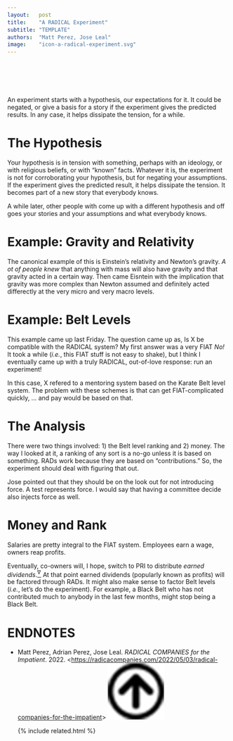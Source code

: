 ```yaml
---
layout:   post
title:    "A RADICAL Experiment"
subtitle: "TEMPLATE"
authors:  "Matt Perez, Jose Leal"
image:    "icon-a-radical-experiment.svg"
---
```


<div style="display:none;">
 <p>An experiment starts with a hypothesis, our expectations for it. It could be negated, or give a basis for a story if the experiment gives the predicted results. In any case, it helps dissipate the tension.</p>
</div>

<h1>&nbsp;</h1>
 <p>An experiment starts with a hypothesis, our expectations for it. It could be negated, or give a basis for a story if the experiment gives the predicted results. In any case, it helps dissipate the tension, for a while.</p>

<h1>The Hypothesis</h1>
 <p>Your hypothesis is in tension with something, perhaps with an ideology, or with religious beliefs, or with &ldquo;known&rdquo; facts. Whatever it is, the experiment is not for corroborating your hypothesis, but for negating your assumptions. If the experiment gives the predicted result, it helps dissipate the tension. It becomes part of a new story that <span class="_quotespan">everybody knows.</span></p>
 <p>A while later, other people with come up with a different hypothesis and off goes your stories and your assumptions and what <span class="_quotespan">everybody knows.</span></p>

<h1>Example: Gravity and Relativity</h1>
 <p>The canonical example of this is Einstein&rsquo;s relativity and Newton&rsquo;s gravity. <em>A ot of people knew</em> that anything with mass will also have gravity and that gravity acted in a certain way. Then came Eisntein with the implication that gravity was more complex than Newton assumed and definitely acted differectly at the very micro and very macro levels.</p>

<h1>Example: Belt Levels</h1>
 <p>This example came up last Friday. The question came up as, <span class="_quotespan">Is X be compatible with the <span class='_paradigm'>RADICAL</span> system?</span> My first answer was a very <span class='_paradigm'>FIAT</span> <em>No!</em> It took a while (<em>i.e.</em>, this <span class='_paradigm'>FIAT</span> stuff is not easy to shake), but I think I eventually came up with a truly <span class='_paradigm'>RADICAL</span>, out-of-love response: <span class="_quotespan">run an experiment!</span></p>
 <p>
  In this case, X refered to a mentoring system based on the Karate Belt level system. The problem with these schemes is that can get <span class='_paradigm'>FIAT</span>-complicated quickly, <span class="_quotespan">&hellip; and pay would be based on that</span>.
 </p>

<h1>The Analysis</h1>
 <p>There were two things involved: 1) the Belt level ranking and 2) money. The way I looked at it, a ranking of any sort is a no-go unless it is based on something. <span class='_paradigm'>RAD</span>s work because they are based on &ldquo;contributions.&rdquo; So, the experiment should deal with figuring that out.</p>
 <p>Jose pointed out that they should be on the look out for not introducing force. <span class="_quotespan">A test represents force.</span> I would say that having a committee decide also injects force as well.</p>

<h1>Money and Rank</h1>
 <p>Salaries are pretty integral to the <span class="_paradigm">FIAT</span> system. Employees earn a wage, owners reap profits.</p>
 <p>Eventually, co-owners will, I hope, switch to PRI to distribute <em>earned dividends</em>.<a href="#en01"><sup id="bm01">&nabla;&hairsp;</sup></a> At that point earned dividends (popularly known as profits) will be factored through <span class="_paradigm">RAD</span>s. It might also make sense to factor Belt levels (<em>i.e.</em>, let&rsquo;s do the experiment). For example, a Black Belt who has not contributed much to anybody in the last few months, might stop being a Black Belt.</p>
 <p>

<h1 class="_section">ENDNOTES</h1>
 <ul>
  <li id="en01">
   <p class="_list-item">
    Matt Perez, Adrian Perez, Jose Leal.
    <em><span class="_paradigm">RADICAL COMPANIES</span> for the Impatient</em>.
    2022.
    &lt;<a href="https://radicacompanies.com/2022/05/03/radical-companies-for-the-impatient" target="_blank">https://radicacompanies.com/2022/05/03/radical-companies-for-the-impatient</a>&gt;
    <a class="_uparrow" href="#bm01"><img src="/assets/img/arrow-up-icon.png"></a>
   </p>
  </li>

{% include related.html %}